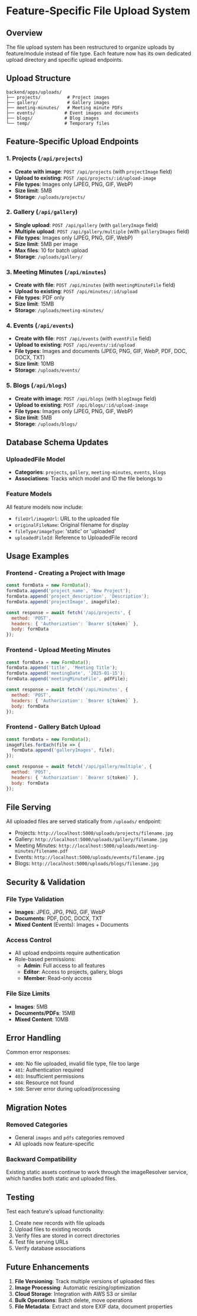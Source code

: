 # Feature-Specific File Upload System

## Overview

The file upload system has been restructured to organize uploads by feature/module instead of file type. Each feature now has its own dedicated upload directory and specific upload endpoints.

## Upload Structure

```
backend/apps/uploads/
├── projects/          # Project images
├── gallery/           # Gallery images  
├── meeting-minutes/   # Meeting minute PDFs
├── events/           # Event images and documents
├── blogs/            # Blog images
└── temp/             # Temporary files
```

## Feature-Specific Upload Endpoints

### 1. Projects (`/api/projects`)
- **Create with image**: `POST /api/projects` (with `projectImage` field)
- **Upload to existing**: `POST /api/projects/:id/upload-image`
- **File types**: Images only (JPEG, PNG, GIF, WebP)
- **Size limit**: 5MB
- **Storage**: `/uploads/projects/`

### 2. Gallery (`/api/gallery`)
- **Single upload**: `POST /api/gallery` (with `galleryImage` field)
- **Multiple upload**: `POST /api/gallery/multiple` (with `galleryImages` field)
- **File types**: Images only (JPEG, PNG, GIF, WebP)
- **Size limit**: 5MB per image
- **Max files**: 10 for batch upload
- **Storage**: `/uploads/gallery/`

### 3. Meeting Minutes (`/api/minutes`)
- **Create with file**: `POST /api/minutes` (with `meetingMinuteFile` field)
- **Upload to existing**: `POST /api/minutes/:id/upload`
- **File types**: PDF only
- **Size limit**: 15MB
- **Storage**: `/uploads/meeting-minutes/`

### 4. Events (`/api/events`)
- **Create with file**: `POST /api/events` (with `eventFile` field)
- **Upload to existing**: `POST /api/events/:id/upload`
- **File types**: Images and documents (JPEG, PNG, GIF, WebP, PDF, DOC, DOCX, TXT)
- **Size limit**: 10MB
- **Storage**: `/uploads/events/`

### 5. Blogs (`/api/blogs`)
- **Create with image**: `POST /api/blogs` (with `blogImage` field)
- **Upload to existing**: `POST /api/blogs/:id/upload-image`
- **File types**: Images only (JPEG, PNG, GIF, WebP)
- **Size limit**: 5MB
- **Storage**: `/uploads/blogs/`

## Database Schema Updates

### UploadedFile Model
- **Categories**: `projects`, `gallery`, `meeting-minutes`, `events`, `blogs`
- **Associations**: Tracks which model and ID the file belongs to

### Feature Models
All feature models now include:
- `fileUrl/imageUrl`: URL to the uploaded file
- `originalFileName`: Original filename for display
- `fileType/imageType`: 'static' or 'uploaded'
- `uploadedFileId`: Reference to UploadedFile record

## Usage Examples

### Frontend - Creating a Project with Image

```javascript
const formData = new FormData();
formData.append('project_name', 'New Project');
formData.append('project_description', 'Description');
formData.append('projectImage', imageFile);

const response = await fetch('/api/projects', {
  method: 'POST',
  headers: { 'Authorization': `Bearer ${token}` },
  body: formData
});
```

### Frontend - Upload Meeting Minutes

```javascript
const formData = new FormData();
formData.append('title', 'Meeting Title');
formData.append('meetingDate', '2025-01-15');
formData.append('meetingMinuteFile', pdfFile);

const response = await fetch('/api/minutes', {
  method: 'POST',
  headers: { 'Authorization': `Bearer ${token}` },
  body: formData
});
```

### Frontend - Gallery Batch Upload

```javascript
const formData = new FormData();
imageFiles.forEach(file => {
  formData.append('galleryImages', file);
});

const response = await fetch('/api/gallery/multiple', {
  method: 'POST',
  headers: { 'Authorization': `Bearer ${token}` },
  body: formData
});
```

## File Serving

All uploaded files are served statically from `/uploads/` endpoint:
- Projects: `http://localhost:5000/uploads/projects/filename.jpg`
- Gallery: `http://localhost:5000/uploads/gallery/filename.jpg`
- Meeting Minutes: `http://localhost:5000/uploads/meeting-minutes/filename.pdf`
- Events: `http://localhost:5000/uploads/events/filename.jpg`
- Blogs: `http://localhost:5000/uploads/blogs/filename.jpg`

## Security & Validation

### File Type Validation
- **Images**: JPEG, JPG, PNG, GIF, WebP
- **Documents**: PDF, DOC, DOCX, TXT
- **Mixed Content** (Events): Images + Documents

### Access Control
- All upload endpoints require authentication
- Role-based permissions:
  - **Admin**: Full access to all features
  - **Editor**: Access to projects, gallery, blogs
  - **Member**: Read-only access

### File Size Limits
- **Images**: 5MB
- **Documents/PDFs**: 15MB
- **Mixed Content**: 10MB

## Error Handling

Common error responses:
- `400`: No file uploaded, invalid file type, file too large
- `401`: Authentication required
- `403`: Insufficient permissions
- `404`: Resource not found
- `500`: Server error during upload/processing

## Migration Notes

### Removed Categories
- General `images` and `pdfs` categories removed
- All uploads now feature-specific

### Backward Compatibility
Existing static assets continue to work through the imageResolver service, which handles both static and uploaded files.

## Testing

Test each feature's upload functionality:
1. Create new records with file uploads
2. Upload files to existing records
3. Verify files are stored in correct directories
4. Test file serving URLs
5. Verify database associations

## Future Enhancements

1. **File Versioning**: Track multiple versions of uploaded files
2. **Image Processing**: Automatic resizing/optimization
3. **Cloud Storage**: Integration with AWS S3 or similar
4. **Bulk Operations**: Batch delete, move operations
5. **File Metadata**: Extract and store EXIF data, document properties